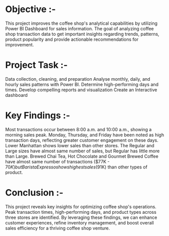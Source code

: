 # Objective :-

This project improves the coffee shop's analytical capabilities by utilizing Power BI Dashboard for sales information. The goal of analyzing coffee shop transaction data to get important insights regarding trends, patterns, product popularity  and provide actionable recommendations for improvement.

# Project Task :-

Data collection, cleaning, and preparation
Analyse monthly, daily, and hourly sales patterns with Power BI.
Determine high-performing days and times.
Develop compelling reports and visualization
Create an Interactive dashboard 

# Key Findings :-

Most transactions occur between 8:00 a.m. and 10:00 a.m., showing a morning sales peak.
Monday, Thursday, and Friday have been noted as high transaction days, reflecting greater customer engagement on these days.
Lower Manhattan shows lower sales than other stores.
The Regular and Large sizes have almost same number of sales, but Regular has little more than Large.
Brewed Chai Tea, Hot Chocolate and Gourmet Brewed Coffee have almost same number of transactions ($77K - $70K) but Barista Expresso shows highest sales ($91K) than other types of product.


# Conclusion :-

This project reveals key insights for optimizing coffee shop's operations. Peak transaction times, high-performing days, and product types across three stores are identified. By leveraging these findings, we can enhance customer experiences, refine inventory management, and boost overall sales efficiency for a thriving coffee shop venture.
